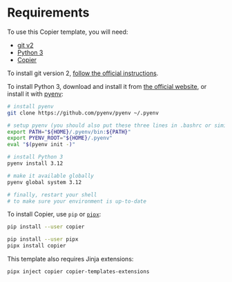 # Requirements

To use this Copier template, you will need:

- [git v2](https://git-scm.com/)
- [Python 3](https://www.python.org)
- [Copier](https://copier.readthedocs.io/en/stable/)

To install git version 2,
[follow the official instructions](https://git-scm.com/downloads).

To install Python 3,
download and install it from
[the official website](https://www.python.org/downloads/),
or install it with [pyenv](https://github.com/pyenv/pyenv):

```bash
# install pyenv
git clone https://github.com/pyenv/pyenv ~/.pyenv

# setup pyenv (you should also put these three lines in .bashrc or similar)
export PATH="${HOME}/.pyenv/bin:${PATH}"
export PYENV_ROOT="${HOME}/.pyenv"
eval "$(pyenv init -)"

# install Python 3
pyenv install 3.12

# make it available globally
pyenv global system 3.12

# finally, restart your shell
# to make sure your environment is up-to-date
```

To install Copier, use `pip`
or [`pipx`](https://pipxproject.github.io/pipx/):

```bash
pip install --user copier
```

```bash
pip install --user pipx
pipx install copier
```

This template also requires Jinja extensions:

```bash
pipx inject copier copier-templates-extensions
```
